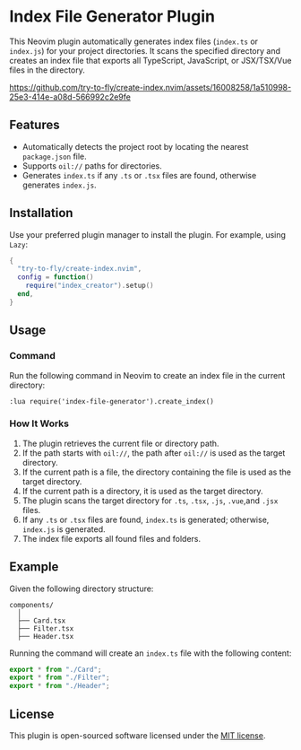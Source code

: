 # Index File Generator Plugin

This Neovim plugin automatically generates index files (`index.ts` or `index.js`) for your project directories. It scans the specified directory and creates an index file that exports all TypeScript, JavaScript, or JSX/TSX/Vue files in the directory.

https://github.com/try-to-fly/create-index.nvim/assets/16008258/1a510998-25e3-414e-a08d-566992c2e9fe

## Features

- Automatically detects the project root by locating the nearest `package.json` file.
- Supports `oil://` paths for directories.
- Generates `index.ts` if any `.ts` or `.tsx` files are found, otherwise generates `index.js`.

## Installation

Use your preferred plugin manager to install the plugin. For example, using `Lazy`:

```lua
{
  "try-to-fly/create-index.nvim",
  config = function()
    require("index_creator").setup()
  end,
}
```

## Usage

### Command

Run the following command in Neovim to create an index file in the current directory:

```vim
:lua require('index-file-generator').create_index()
```

### How It Works

1. The plugin retrieves the current file or directory path.
2. If the path starts with `oil://`, the path after `oil://` is used as the target directory.
3. If the current path is a file, the directory containing the file is used as the target directory.
4. If the current path is a directory, it is used as the target directory.
5. The plugin scans the target directory for `.ts`, `.tsx`, `.js`, `.vue`,and `.jsx` files.
6. If any `.ts` or `.tsx` files are found, `index.ts` is generated; otherwise, `index.js` is generated.
7. The index file exports all found files and folders.

## Example

Given the following directory structure:

```
components/
  │
  ├── Card.tsx
  ├── Filter.tsx
  ├── Header.tsx
```

Running the command will create an `index.ts` file with the following content:

```typescript
export * from "./Card";
export * from "./Filter";
export * from "./Header";
```

## License

This plugin is open-sourced software licensed under the [MIT license](LICENSE).

